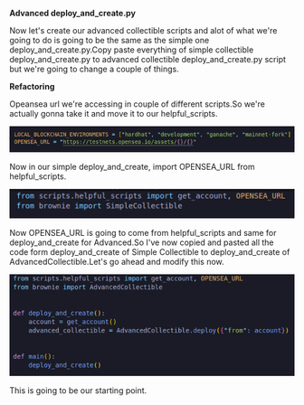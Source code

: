 **Advanced deploy_and_create.py**

Now let's create our advanced collectible scripts and alot of what we're going to do is going to be the same as the simple one deploy_and_create.py.Copy paste everything of simple collectible deploy_and_create.py to advanced collectible deploy_and_create.py script but we're going to change a couple of things.

**Refactoring**

Opeansea url we're accessing in couple of different scripts.So we're actually gonna take it and move it to our helpful_scripts.

![openseaURL](Images/l61.png)

Now in our simple deploy_and_create, import OPENSEA_URL from helpful_scripts.

![openSEAURLImporting](Images/l62.png)

Now OPENSEA_URL is going to come from helpful_scripts and same for deploy_and_create for Advanced.So I've now copied and pasted all the code form deploy_and_create of Simple Collectible to deploy_and_create of AdvancedCollectible.Let's go ahead and modify this now.

![advancedDeploynCreate](Images/l63.png)

This is going to be our starting point.
